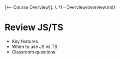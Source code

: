 [<-- Course Overview](../../1 - Overview/overview.md)
# Review JS/TS
* Key features
* When to use JS vs TS
* Classroom questions